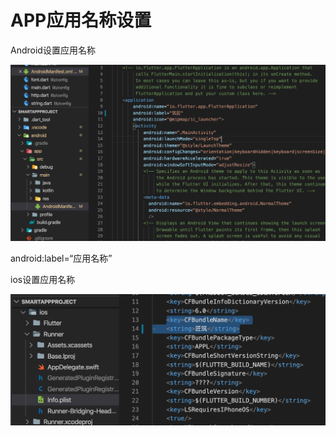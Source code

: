 # APP应用名称设置

Android设置应用名称

![](../../.gitbook/assets/jie-ping-2020052816.45.56.png)

android:label=“应用名称”

ios设置应用名称

![](../../.gitbook/assets/jie-ping-2020052816.52.09.png)


